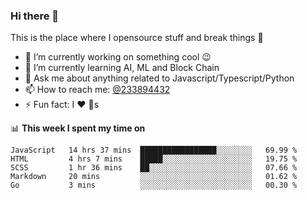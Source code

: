 ### Hi there 👋

<!--
**a233894432/a233894432** is a ✨ _special_ ✨ repository because its `README.md` (this file) appears on your GitHub profile.

Here are some ideas to get you started:

- 🔭 I’m currently working on ...
- 🌱 I’m currently learning ...
- 👯 I’m looking to collaborate on ...
- 🤔 I’m looking for help with ...
- 💬 Ask me about ...
- 📫 How to reach me: ...
- 😄 Pronouns: ...
- ⚡ Fun fact: ...
-->
 
 
This is the place where I opensource stuff and break things :rofl:

- 🔭 I’m currently working on something cool :wink:
- 🌱 I’m currently learning AI, ML and Block Chain
- 💬 Ask me about anything related to Javascript/Typescript/Python
- 📫 How to reach me: [@233894432](https://twitter.com/233894432)
- ⚡ Fun fact: I :heart: :dog:s

📊 **This week I spent my time on**
<!--START_SECTION:waka-->
```text
JavaScript   14 hrs 37 mins  █████████████████░░░░░░░░   69.99 % 
HTML         4 hrs 7 mins    █████░░░░░░░░░░░░░░░░░░░░   19.75 % 
SCSS         1 hr 36 mins    ██░░░░░░░░░░░░░░░░░░░░░░░   07.66 % 
Markdown     20 mins         ░░░░░░░░░░░░░░░░░░░░░░░░░   01.62 % 
Go           3 mins          ░░░░░░░░░░░░░░░░░░░░░░░░░   00.30 %
```
<!--END_SECTION:waka-->
